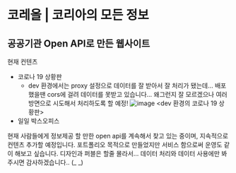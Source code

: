 # 코레올 | 코리아의 모든 정보 

## 공공기관 Open API로 만든 웹사이트


현재 컨텐츠
 - 코로나 19 상황판
   -    dev 환경에서는 proxy 설정으로 데이터를 잘 받아서 잘 처리가 됐는데... 
        배포했을땐 cors에 걸려 데이터를 못받고 있습니다...
        왜그런지 잘 모르겠으나 여러방면으로 시도해서 처리하도록 할 예정!
        ![image](https://user-images.githubusercontent.com/49185772/191913356-b0b9c70e-1e3a-42ae-87c7-8b0339af52ca.png)
                      <dev 환경의 코로나 19 상황판>
 - 일일 박스오피스



현재 사람들에게 정보제공 할 만한 open api를 계속해서 찾고 있는 중이며, 지속적으로 컨텐츠 추가할 예정입니다.
포트폴리오 목적으로 만들었지만 서비스 함으로써 운영도 같이 해보고 싶습니다.
디자인과 퍼블은 할줄 몰라서... 데이터 처리와 데이터 사용에만 봐주시면 감사하겠습니다.. (_ _)
<!-- ```bash
# install dependencies
$ npm install

# serve with hot reload at localhost:3000
$ npm run dev

# build for production and launch server
$ npm run build
$ npm run start

# generate static project
$ npm run generate
```

For detailed explanation on how things work, check out the [documentation](https://nuxtjs.org).

## Special Directories

You can create the following extra directories, some of which have special behaviors. Only `pages` is required; you can delete them if you don't want to use their functionality.

### `assets`

The assets directory contains your uncompiled assets such as Stylus or Sass files, images, or fonts.

More information about the usage of this directory in [the documentation](https://nuxtjs.org/docs/2.x/directory-structure/assets).

### `components`

The components directory contains your Vue.js components. Components make up the different parts of your page and can be reused and imported into your pages, layouts and even other components.

More information about the usage of this directory in [the documentation](https://nuxtjs.org/docs/2.x/directory-structure/components).

### `layouts`

Layouts are a great help when you want to change the look and feel of your Nuxt app, whether you want to include a sidebar or have distinct layouts for mobile and desktop.

More information about the usage of this directory in [the documentation](https://nuxtjs.org/docs/2.x/directory-structure/layouts).


### `pages`

This directory contains your application views and routes. Nuxt will read all the `*.vue` files inside this directory and setup Vue Router automatically.

More information about the usage of this directory in [the documentation](https://nuxtjs.org/docs/2.x/get-started/routing).

### `plugins`

The plugins directory contains JavaScript plugins that you want to run before instantiating the root Vue.js Application. This is the place to add Vue plugins and to inject functions or constants. Every time you need to use `Vue.use()`, you should create a file in `plugins/` and add its path to plugins in `nuxt.config.js`.

More information about the usage of this directory in [the documentation](https://nuxtjs.org/docs/2.x/directory-structure/plugins).

### `static`

This directory contains your static files. Each file inside this directory is mapped to `/`.

Example: `/static/robots.txt` is mapped as `/robots.txt`.

More information about the usage of this directory in [the documentation](https://nuxtjs.org/docs/2.x/directory-structure/static).

### `store`

This directory contains your Vuex store files. Creating a file in this directory automatically activates Vuex.

More information about the usage of this directory in [the documentation](https://nuxtjs.org/docs/2.x/directory-structure/store). -->
